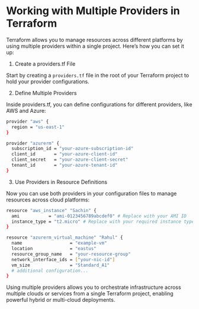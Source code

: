 # Working with Multiple Providers in Terraform
Terraform allows you to manage resources across different platforms by using multiple providers within a single project. Here’s how you can set it up:

1. Create a providers.tf File

Start by creating a ```providers.tf``` file in the root of your Terraform project to hold your provider configurations.

2. Define Multiple Providers

Inside providers.tf, you can define configurations for different providers, like AWS and Azure:
```bash
provider "aws" {
  region = "us-east-1"
}

provider "azurerm" {
  subscription_id = "your-azure-subscription-id"
  client_id       = "your-azure-client-id"
  client_secret   = "your-azure-client-secret"
  tenant_id       = "your-azure-tenant-id"
}
```
3. Use Providers in Resource Definitions

Now you can use both providers in your configuration files to manage resources across cloud platforms:
```bash
resource "aws_instance" "Sachin" {
  ami           = "ami-0123456789abcdef0" # Replace with your AMI ID
  instance_type = "t2.micro" # Replace with your required instance type
}

resource "azurerm_virtual_machine" "Rahul" {
  name                  = "example-vm"
  location              = "eastus"
  resource_group_name   = "your-resource-group"
  network_interface_ids = ["your-nic-id"]
  vm_size               = "Standard_A1"
  # additional configuration...
}
```
Using multiple providers allows you to orchestrate infrastructure across multiple clouds or services from a single Terraform project, enabling powerful hybrid or multi-cloud deployments.
